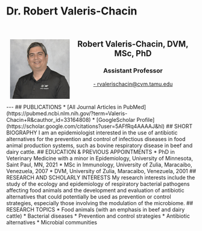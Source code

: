 # Dr. Robert Valeris-Chacin

<div style="display: grid; grid-template-columns: 1fr 2fr; grid-template-rows: auto auto; gap: 10px; padding: 10px;">
  <div style="grid-column: 1; grid-row: 1 / span 2; text-align: center;">
    <h2>  </h2>
       <img src="../../assets/Valeris-Chacin.web.jpg" alt="Valeris"  loading="lazy" width="200" style="margin-right: 20px;"/>
  </div>
 <div style="grid-column: 2; grid-row: 1; text-align: center;">
    <h2><b>Robert Valeris-Chacin, DVM, MSc, PhD</b></h2>
    <h3>Assistant Professor</h3>
    <p><a href="mailto:rvalerischacin@cvm.tamu.edu">- rvalerischacin@cvm.tamu.edu</a></p>
  </div>
</div>
---
## PUBLICATIONS
* [All Journal Articles in PubMed](https://pubmed.ncbi.nlm.nih.gov/?term=Valeris-Chacin+R&cauthor_id=33164808)
* [GoogleScholar Profile](https://scholar.google.com/citations?user=5AFfRq4AAAAJ&hl)
## SHORT BIOGRAPHY
I am an epidemiologist interested in the use of antibiotic alternatives for the prevention and control of infectious diseases in food animal production systems, such as bovine respiratory disease in beef and dairy cattle.
## EDUCATION & PREVIOUS APPOINTMENTS
* PhD in Veterinary Medicine with a minor in Epidemiology, University of Minnesota, Saint Paul, MN, 2021
* MSc in Immunology, University of Zulia, Maracaibo, Venezuela, 2007
* DVM, University of Zulia, Maracaibo, Venezuela, 2001
## RESEARCH AND SCHOLARLY INTERESTS
My research interests include the study of the ecology and epidemiology of respiratory bacterial pathogens affecting food animals and the development and evaluation of antibiotic alternatives that could potentially be used as prevention or control strategies, especially those involving the modulation of the microbiome.
## RESEARCH TOPICS
* Food animals (with an emphasis in beef and dairy cattle)
* Bacterial diseases
* Prevention and control strategies
* Antibiotic alternatives
* Microbial communities


